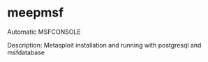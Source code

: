 # meepmsf
Automatic MSFCONSOLE

Description: Metasploit installation and running with postgresql and msfdatabase
